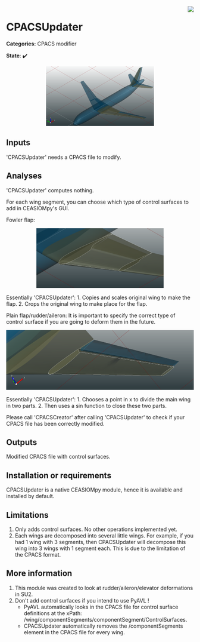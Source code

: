 
<img align="right" height="70" src="../../documents/logos/CEASIOMpy_banner_main.png">

# CPACSUpdater

**Categories:** CPACS modifier

**State**: :heavy_check_mark:

<p align="center">
<img height="160" src="files/ctrlsurf.png">
</p>

## Inputs

'CPACSUpdater' needs a CPACS file to modify.

## Analyses

'CPACSUpdater' computes nothing.

For each wing segment, you can choose which type of control surfaces to add in CEASIOMpy's GUI.

Fowler flap:

<p align="center">
<img height="160" src="files/fowlerflap.png">
</p>

Essentially 'CPACSUpdater':
    1. Copies and scales original wing to make the flap.
    2. Crops the original wing to make place for the flap.

Plain flap/rudder/aileron: It is important to specify the correct type of control surface if you are going to deform them in the future.

<p align="center">
<img height="160" src="files/aileron.png">
</p>

Essentially 'CPACSUpdater':
    1. Chooses a point in x to divide the main wing in two parts.
    2. Then uses a sin function to close these two parts.

Please call 'CPACSCreator' after calling 'CPACSUpdater' to check if your CPACS file has been correctly modified.

## Outputs

Modified CPACS file with control surfaces.

## Installation or requirements

CPACSUpdater is a native CEASIOMpy module, hence it is available and installed by default.

## Limitations

1. Only adds control surfaces. No other operations implemented yet.
2. Each wings are decomposed into several little wings. For example, if you had 1 wing with 3 segments, then CPACSUpdater will decompose this wing into 3 wings with 1 segment each. This is due to the limitation of the CPACS format.

## More information

1. This module was created to look at rudder/aileron/elevator deformations in SU2.
2. Don't add control surfaces if you intend to use PyAVL !
    -   PyAVL automatically looks in the CPACS file for control surface definitions at the xPath: /wing/componentSegments/componentSegment/ControlSurfaces.
    -   CPACSUpdater automatically removes the /componentSegments element in the CPACS file for every wing.